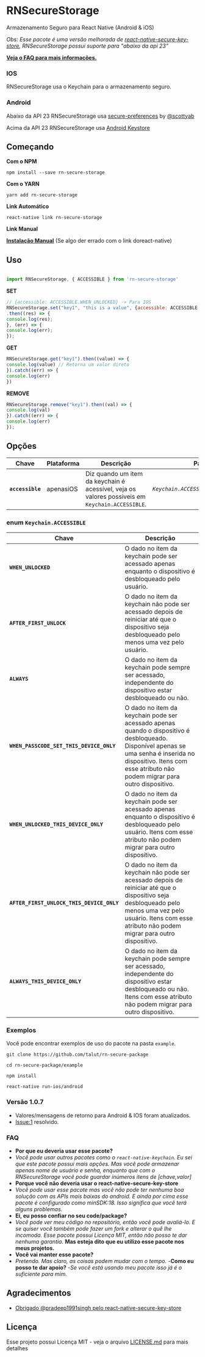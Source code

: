 # RNSecureStorage

Armazenamento Seguro para React Native (Android & iOS)

*Obs: Esse pacote é uma versão melhorada de [react-native-secure-key-store](https://github.com/pradeep1991singh/react-native-secure-key-store), RNSecureStorage possui suporte para "abaixo da api 23"*

**[Veja o FAQ para mais informações.](#faq)**

### IOS

RNSecureStorage usa o Keychain para o armazenamento seguro.

### Android

Abaixo da API 23 RNSecureStorage usa [secure-preferences](https://github.com/scottyab/secure-preferences/) by [@scottyab](https://github.com/scottyab)

Acima da API 23 RNSecureStorage usa [Android Keystore](https://developer.android.com/training/articles/keystore)

## Começando

**Com o NPM**
```
npm install --save rn-secure-storage
```

**Com o YARN**
```
yarn add rn-secure-storage
```

**Link Automático**

```
react-native link rn-secure-storage
```

**Link Manual**

**[Instalação Manual](/docs/manual-installation.md)** (Se algo der errado com o link doreact-native)


## Uso


```javascript

import RNSecureStorage, { ACCESSIBLE } from 'rn-secure-storage'

```

**SET**
```javascript
// {accessible: ACCESSIBLE.WHEN_UNLOCKED} -> Para IOS
RNSecureStorage.set("key1", "this is a value", {accessible: ACCESSIBLE.WHEN_UNLOCKED})
.then((res) => {
console.log(res);
}, (err) => {
console.log(err);
});
```

**GET**
```javascript
RNSecureStorage.get("key1").then((value) => {
console.log(value) // Retorna um valor direto
}).catch((err) => {
console.log(err)
})
```

**REMOVE**
```javascript
RNSecureStorage.remove("key1").then((val) => {
console.log(val)
}).catch((err) => {
console.log(err)
});
```

## Opções

| Chave | Plataforma | Descrição | Padrão |
|---|---|---|---|
|**`accessible`**|apenasiOS|Diz quando um item da keychain é acessível, veja os valores possiveis em `Keychain.ACCESSIBLE`. |*`Keychain.ACCESSIBLE.WHEN_UNLOCKED`*|

### enum `Keychain.ACCESSIBLE`

| Chave | Descrição |
|-----|-------------|
|**`WHEN_UNLOCKED`**|O dado no item da keychain pode ser acessado apenas enquanto o dispositivo é desbloqueado pelo usuário.|
|**`AFTER_FIRST_UNLOCK`**|O dado no item da keychain não pode ser acessado depois de reiniciar até que o dispositivo seja desbloqueado pelo menos uma vez pelo usuário.|
|**`ALWAYS`**|O dado no item da keychain pode sempre ser acessado, independente do dispositivo estar desbloqueado ou não.|
|**`WHEN_PASSCODE_SET_THIS_DEVICE_ONLY`**|O dado no item da keychain pode ser acessado apenas quando o dispositivo é desbloqueado. Disponível apenas se uma senha é inserida no dispositivo. Itens com esse atributo não podem migrar para outro dispositivo.|
|**`WHEN_UNLOCKED_THIS_DEVICE_ONLY`**|O dado no item da keychain pode ser acessado apenas enquanto o dispositivo é desbloqueado pelo usuário. Itens com esse atributo não podem migrar para outro dispositivo.|
|**`AFTER_FIRST_UNLOCK_THIS_DEVICE_ONLY`**|O dado no item da keychain não pode ser acessado depois de reiniciar até que o dispositivo seja desbloqueado pelo menos uma vez pelo usuário. Itens com esse atributo não podem migrar para outro dispositivo.|
|**`ALWAYS_THIS_DEVICE_ONLY`**|O dado no item da keychain pode sempre ser acessado, independente do dispositivo estar desbloqueado ou não. Itens com esse atributo não podem migrar para outro dispositivo.|


### Exemplos

Você pode encontrar exemplos de uso do pacote na pasta `example`.

```console
git clone https://github.com/talut/rn-secure-package

cd rn-secure-package/example

npm install

react-native run-ios/android
```



### Versão 1.0.7
- Valores/mensagens de retorno para Android & IOS foram atualizados.
- [Issue:1](https://github.com/talut/rn-secure-storage/issues/1) resolvido.

### FAQ

- **Por que eu deveria usar esse pacote?**
- *Você pode usar outros pacotes como o `react-native-keychain`. Eu sei que este pacote possui mais opções. Mas você pode armazenar apenas nome de usuário e senha, enquanto que com o RNSecureStorage você pode guardar inúmeros itens de [chave,valor]*
- **Porque você não deveria usar o react-native-secure-key-store**
- *Você pode usar esse pacote mas você não pode ter nenhuma boa solução com as APIs mais baixas do android. E ainda por cima esse pacote é configurado como minSDK:18. Isso significa que você terá alguns problemas.*
- **Ei, eu posso confiar no seu code/package?**
- *Você pode ver meu código no repositório, então você pode avaliá-lo. E se quiser você também pode fazer um fork e alterar o quê lhe incomoda. Esse pacote possui Licença MIT, então não posso te dar nenhuma garantia.*  **Mas esteja dito que eu utilizo esse pacote nos meus projetos.**
- **Você vai manter esse pacote?**
- *Pretendo. Mas claro, as coisas podem mudar com o tempo.*
-**Como eu posso te dar apoio?**
-*Se você está usando meu pacote isso já é o suficiente para mim.*

## Agradecimentos

-  [Obrigado @pradeep1991singh pelo react-native-secure-key-store](https://github.com/pradeep1991singh/)

## Licença

Esse projeto possui Licença MIT - veja o arquivo [LICENSE.md](LICENSE.md) para mais detalhes




